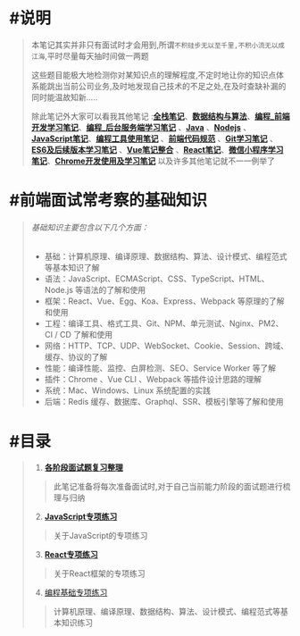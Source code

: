 # #说明

>本笔记其实并非只有面试时才会用到,所谓`不积硅步无以至千里,不积小流无以成江海`,平时尽量每天抽时间做一两题
>
>这些题目能极大地检测你对某知识点的理解程度,不定时地让你的知识点体系能跳出当前公司业务,及时地发现自己技术的不足之处,在及时查缺补漏的同时能温故知新.....
>
>除此笔记外大家可以看我其他笔记 :**[全栈笔记](https://gitee.com/hongjilin/hongs-study-notes/tree/master)**、**[数据结构与算法](https://gitee.com/hongjilin/hongs-study-notes/tree/master/编程_算法及课程基础学习笔记/数据结构与算法)**、**[编程_前端开发学习笔记](https://gitee.com/hongjilin/hongs-study-notes/tree/master/编程_前端开发学习笔记)**、**[编程_后台服务端学习笔记](https://gitee.com/hongjilin/hongs-study-notes/tree/master/编程_后台服务端学习笔记)** 、**[Java](https://gitee.com/hongjilin/hongs-study-notes/tree/master/编程_后台服务端学习笔记/Java)** 、**[Nodejs](https://gitee.com/hongjilin/hongs-study-notes/tree/master/编程_后台服务端学习笔记/Nodejs)** 、**[JavaScript笔记](https://gitee.com/hongjilin/hongs-study-notes/tree/master/编程_前端开发学习笔记/HTML+CSS+JS基础笔记/JavaScript笔记)**、**[编程工具使用笔记](https://gitee.com/hongjilin/hongs-study-notes/tree/master/编程_前端开发学习笔记/A_前端工具使用笔记)** 、**[前端代码规范](https://gitee.com/hongjilin/hongs-study-notes/tree/master/编程_前端开发学习笔记/A_前端代码规范)** 、**[Git学习笔记](https://gitee.com/hongjilin/hongs-study-notes/tree/master/编程_前端开发学习笔记/Git学习笔记)** 、**[ES6及后续版本学习笔记](https://gitee.com/hongjilin/hongs-study-notes/tree/master/编程_前端开发学习笔记/ES6及后续版本学习笔记)** 、**[Vue笔记整合](https://gitee.com/hongjilin/hongs-study-notes/tree/master/编程_前端开发学习笔记/Vue笔记整合)** 、**[React笔记](https://gitee.com/hongjilin/hongs-study-notes/tree/master/编程_前端开发学习笔记/React笔记)**、**[微信小程序学习笔记](https://gitee.com/hongjilin/hongs-study-notes/tree/master/编程_前端开发学习笔记/微信小程序学习笔记)**、**[Chrome开发使用及学习笔记](https://gitee.com/hongjilin/hongs-study-notes/tree/master/编程_前端开发学习笔记/Chrome开发使用及学习笔记)** 以及许多其他笔记就不一一例举了

# #前端面试常考察的基础知识

>###### 基础知识主要包含以下几个方面：
>
>- 基础：计算机原理、编译原理、数据结构、算法、设计模式、编程范式等基本知识了解
>- 语法：JavaScript、ECMAScript、CSS、TypeScript、HTML、Node.js 等语法的了解和使用
>- 框架：React、Vue、Egg、Koa、Express、Webpack 等原理的了解和使用
>- 工程：编译工具、格式工具、Git、NPM、单元测试、Nginx、PM2、CI / CD 了解和使用
>- 网络：HTTP、TCP、UDP、WebSocket、Cookie、Session、跨域、缓存、协议的了解
>- 性能：编译性能、监控、白屏检测、SEO、Service Worker 等了解
>- 插件：Chrome 、Vue CLI 、Webpack 等插件设计思路的理解
>- 系统：Mac、Windows、Linux 系统配置的实践
>- 后端：Redis 缓存、数据库、Graphql、SSR、模板引擎等了解和使用

# #目录

>1. **[各阶段面试题复习整理](https://gitee.com/hongjilin/hongs-study-notes/tree/master/面试_面试题整理/各阶段面试题复习整理)** 
>
>  >此笔记准备将每次准备面试时,对于自己当前能力阶段的面试题进行梳理与归纳
>
>2. **[JavaScript专项练习](https://gitee.com/hongjilin/hongs-study-notes/tree/master/面试_面试题整理/JavaScript专项练习)** 
>
>  > 关于JavaScript的专项练习
>
>3. **[React专项练习](https://gitee.com/hongjilin/hongs-study-notes/tree/master/面试_面试题整理/React专项练习)**
>
>   > 关于React框架的专项练习
>
>4. [编程基础专项练习](https://gitee.com/hongjilin/hongs-study-notes/tree/master/面试_面试题整理/编程基础专项练习)
>
>   > 计算机原理、编译原理、数据结构、算法、设计模式、编程范式等基本知识练习





















